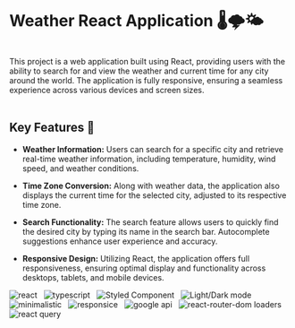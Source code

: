 # Weather React Application 🌡️🌩️🌤️

<br/>
This project is a web application built using React, providing users with the ability to search for and view the weather and current time for any city around the world. The application is fully responsive, ensuring a seamless experience across various devices and screen sizes.
<br />
<br />

## Key Features 🧭

- <b>Weather Information:</b> Users can search for a specific city and retrieve real-time weather information, including temperature, humidity, wind speed, and weather conditions.

- <b>Time Zone Conversion:</b> Along with weather data, the application also displays the current time for the selected city, adjusted to its respective time zone.
- <b>Search Functionality:</b> The search feature allows users to quickly find the desired city by typing its name in the search bar. Autocomplete suggestions enhance user experience and accuracy.
- <b>Responsive Design:</b> Utilizing React, the application offers full responsiveness, ensuring optimal display and functionality across desktops, tablets, and mobile devices.

<img src="https://img.shields.io/badge/-React-blue" alt="react"/> &nbsp; <img src="https://img.shields.io/badge/-Typescript-blue" alt="typescript"/> &nbsp; <img src="https://img.shields.io/badge/-Styled Components-blue" alt="Styled Component"/> &nbsp; <img src="https://img.shields.io/badge/-Light/Dark mode-blue" alt="Light/Dark mode"/> &nbsp; <img src="https://img.shields.io/badge/-Minimalistic-blue" alt="minimalistic"/> &nbsp; <img src="https://img.shields.io/badge/-Responsice-blue" alt="responsice"/> &nbsp; <img src="https://img.shields.io/badge/-google api-blue" alt="google api"/> &nbsp; <img src="https://img.shields.io/badge/-react router dom loaders-blue" alt="react-router-dom loaders"/> &nbsp; <img src="https://img.shields.io/badge/-react query-blue" alt="react query"/>

